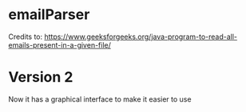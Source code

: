 # emailParser
Credits to: https://www.geeksforgeeks.org/java-program-to-read-all-emails-present-in-a-given-file/

# Version 2
Now it has a graphical interface to make it easier to use
